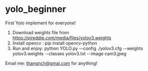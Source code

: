 # yolo_beginner
First Yolo implement for everyone!

1. Download weights file from https://pjreddie.com/media/files/yolov3.weights
2. Install opencv : pip install opencv-python
3. Run and enjoy: python YOLO.py --config ./yolov3.cfg --weights yolov3.weights --classes yolov3.txt --image cam3.jpeg

Email me: thangnch@gmai.com for anything!
